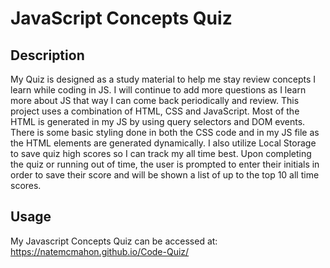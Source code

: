 # JavaScript Concepts Quiz

## Description

My Quiz is designed as a study material to help me stay review concepts I learn while coding in JS. I will continue to add more questions as I learn more about JS that way I can come back periodically and review. This project uses a combination of HTML, CSS and JavaScript. Most of the HTML is generated in my JS by using query selectors and DOM events. There is some basic styling done in both the CSS code and in my JS file as the HTML elements are generated dynamically. I also utilize Local Storage to save quiz high scores so I can track my all time best. Upon completing the quiz or running out of time, the user is prompted to enter their initials in order to save their score and will be shown a list of up to the top 10 all time scores.

## Usage

My Javascript Concepts Quiz can be accessed at:
https://natemcmahon.github.io/Code-Quiz/
